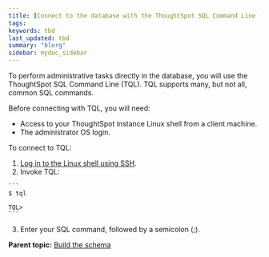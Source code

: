 ```yaml
---
title: [Connect to the database with the ThoughtSpot SQL Command Line (TQL)]
tags: 
keywords: tbd
last_updated: tbd
summary: "blerg"
sidebar: mydoc_sidebar
---
```

To perform administrative tasks directly in the database, you will use the ThoughtSpot SQL Command Line (TQL). TQL supports many, but not all, common SQL commands.

Before connecting with TQL, you will need:

-   Access to your ThoughtSpot instance Linux shell from a client machine.
-   The administrator OS login.

To connect to TQL:

1.   [Log in to the Linux shell using SSH](../setup/login_console.html#).
2.   Invoke TQL:

    ```
    $ tql

    TQL>
    ```

3.   Enter your SQL command, followed by a semicolon (;).

**Parent topic:** [Build the schema](../../admin/loading/create_schema.html)
